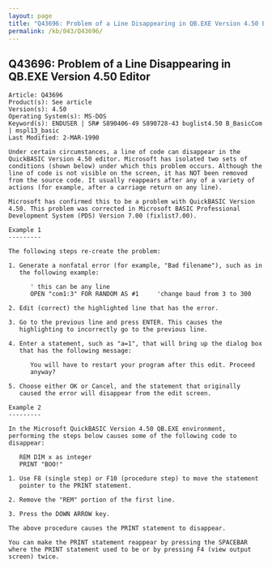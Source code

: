 ```yaml
---
layout: page
title: "Q43696: Problem of a Line Disappearing in QB.EXE Version 4.50 Editor"
permalink: /kb/043/Q43696/
---
```


## Q43696: Problem of a Line Disappearing in QB.EXE Version 4.50 Editor

	Article: Q43696
	Product(s): See article
	Version(s): 4.50
	Operating System(s): MS-DOS
	Keyword(s): ENDUSER | SR# S890406-49 S890728-43 buglist4.50 B_BasicCom | mspl13_basic
	Last Modified: 2-MAR-1990
	
	Under certain circumstances, a line of code can disappear in the
	QuickBASIC Version 4.50 editor. Microsoft has isolated two sets of
	conditions (shown below) under which this problem occurs. Although the
	line of code is not visible on the screen, it has NOT been removed
	from the source code. It usually reappears after any of a variety of
	actions (for example, after a carriage return on any line).
	
	Microsoft has confirmed this to be a problem with QuickBASIC Version
	4.50. This problem was corrected in Microsoft BASIC Professional
	Development System (PDS) Version 7.00 (fixlist7.00).
	
	Example 1
	---------
	
	The following steps re-create the problem:
	
	1. Generate a nonfatal error (for example, "Bad filename"), such as in
	   the following example:
	
	      ' this can be any line
	      OPEN "com1:3" FOR RANDOM AS #1     'change baud from 3 to 300
	
	2. Edit (correct) the highlighted line that has the error.
	
	3. Go to the previous line and press ENTER. This causes the
	   highlighting to incorrectly go to the previous line.
	
	4. Enter a statement, such as "a=1", that will bring up the dialog box
	   that has the following message:
	
	      You will have to restart your program after this edit. Proceed
	      anyway?
	
	5. Choose either OK or Cancel, and the statement that originally
	   caused the error will disappear from the edit screen.
	
	Example 2
	---------
	
	In the Microsoft QuickBASIC Version 4.50 QB.EXE environment,
	performing the steps below causes some of the following code to
	disappear:
	
	   REM DIM x as integer
	   PRINT "BOO!"
	
	1. Use F8 (single step) or F10 (procedure step) to move the statement
	   pointer to the PRINT statement.
	
	2. Remove the "REM" portion of the first line.
	
	3. Press the DOWN ARROW key.
	
	The above procedure causes the PRINT statement to disappear.
	
	You can make the PRINT statement reappear by pressing the SPACEBAR
	where the PRINT statement used to be or by pressing F4 (view output
	screen) twice.
